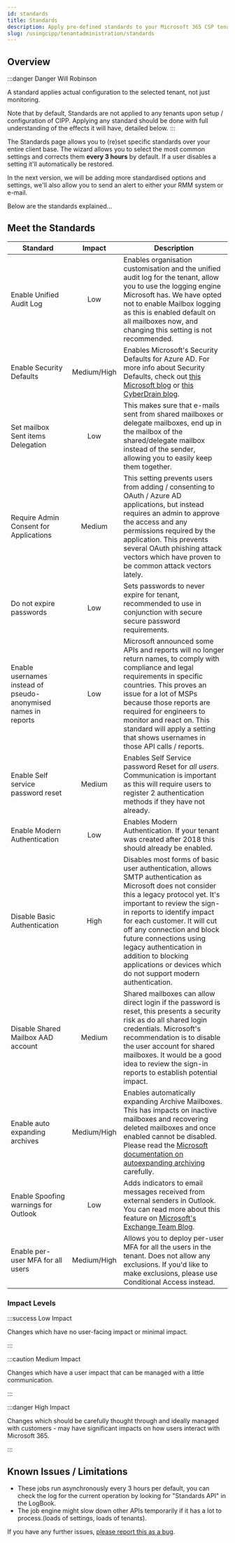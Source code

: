 ```yaml
---
id: standards
title: Standards
description: Apply pre-defined standards to your Microsoft 365 CSP tenants.
slug: /usingcipp/tenantadministration/standards
---
```


## Overview

:::danger Danger Will Robinson

A standard applies actual configuration to the selected tenant, not just monitoring.

Note that by default, Standards are not applied to any tenants upon setup / configuration of CIPP.  Applying any standard should be done with full understanding of the effects it will have, detailed below.
:::

The Standards page allows you to (re)set specific standards over your entire client base. The wizard allows you to select the most common settings and corrects them **every 3 hours** by default. If a user disables a setting it'll automatically be restored.

In the next version, we will be adding more standardised options and settings, we'll also allow you to send an alert to either your RMM system or e-mail. 

Below are the standards explained...

## Meet the Standards

| Standard                                                       | Impact      | Description                                                                                                |
|----------------------------------------------------------------|:-----------:|------------------------------------------------------------------------------------------------------------|
| Enable Unified Audit Log                                       | Low         | Enables organisation customisation and the unified audit log for the tenant, allow you to use the logging engine Microsoft has. We have opted not to enable Mailbox logging as this is enabled default on all mailboxes now, and changing this setting is not recommended. |
| Enable Security Defaults                                       | Medium/High | Enables Microsoft's Security Defaults for Azure AD. For more info about Security Defaults, check out [this Microsoft blog](https://docs.microsoft.com/en-us/azure/active-directory/fundamentals/concept-fundamentals-security-defaults) or [this CyberDrain blog](https://www.cyberdrain.com/automating-with-powershell-enabling-secure-defaults-and-sd-explained/). |
| Set mailbox Sent items Delegation                              | Low         | This makes sure that e-mails sent from shared mailboxes or delegate mailboxes, end up in the mailbox of the shared/delegate mailbox instead of the sender, allowing you to easily keep them together. |
| Require Admin Consent for Applications                         | Medium      | This setting prevents users from adding / consenting to OAuth / Azure AD applications, but instead requires an admin to approve the access and any permissions required by the application. This prevents several OAuth phishing attack vectors which have proven to be common attack vectors lately. |
| Do not expire passwords                                        | Low         | Sets passwords to never expire for tenant, recommended to use in conjunction with secure secure password requirements. |
| Enable usernames instead of pseudo-anonymised names in reports | Low         | Microsoft announced some APIs and reports will no longer return names, to comply with compliance and legal requirements in specific countries. This proves an issue for a lot of MSPs because those reports are required for engineers to monitor and react on. This standard will apply a setting that shows usernames in those API calls / reports. |
| Enable Self service password reset                             | Medium      | Enables Self Service password Reset for *all users*. Communication is important as this will require users to register 2 authentication methods if they have not already. |
| Enable Modern Authentication                                   | Low         | Enables Modern Authentication. If your tenant was created after 2018 this should already be enabled. |
| Disable Basic Authentication                                   | High        | Disables most forms of basic user authentication, allows SMTP authentication as Microsoft does not consider this a legacy protocol yet. It's important to review the sign-in reports to identify impact for each customer. It will cut off any connection and block future connections using legacy authentication in addition to blocking applications or devices which do not support modern authentication. |
| Disable Shared Mailbox AAD account                             | Medium      | Shared mailboxes can allow direct login if the password is reset, this presents a security risk as do all shared login credentials. Microsoft's recommendation is to disable the user account for shared mailboxes. It would be a good idea to review the sign-in reports to establish potential impact. |
| Enable auto expanding archives                                 | Medium/High | Enables automatically expanding Archive Mailboxes. This has impacts on inactive mailboxes and recovering deleted mailboxes and once enabled cannot be disabled. Please read the [Microsoft documentation on autoexpanding archiving](https://docs.microsoft.com/en-gb/microsoft-365/compliance/enable-autoexpanding-archiving?view=o365-worldwide#before-you-enable-auto-expanding-archiving) carefully. |
| Enable Spoofing warnings for Outlook                           | Low         | Adds indicators to email messages received from external senders in Outlook. You can read more about this feature on [Microsoft's Exchange Team Blog](https://techcommunity.microsoft.com/t5/exchange-team-blog/native-external-sender-callouts-on-email-in-outlook/ba-p/2250098). |
| Enable per-user MFA for all users                              | Medium/High | Allows you to deploy per-user MFA for all the users in the tenant. Does not allow any exclusions. If you'd like to make exclusions, please use Conditional Access instead. |

### Impact Levels

:::success Low Impact

Changes which have no user-facing impact or minimal impact.

:::

:::caution Medium Impact

Changes which have a user impact that can be managed with a little communication.

:::

:::danger High Impact

Changes which should be carefully thought through and ideally managed with customers - may have significant impacts on how users interact with Microsoft 365.

:::

## Known Issues / Limitations

* These jobs run asynchronously every 3 hours per default, you can check the log for the current operation by looking for "Standards API" in the LogBook.
* The job engine might slow down other APIs temporarily if it has a lot to process.(loads of settings, loads of tenants).

If you have any further issues, [please report this as a bug](https://github.com/KelvinTegelaar/CIPP/issues/new?assignees=&labels=&template=bug_report.md&title=BUG%3A+).
